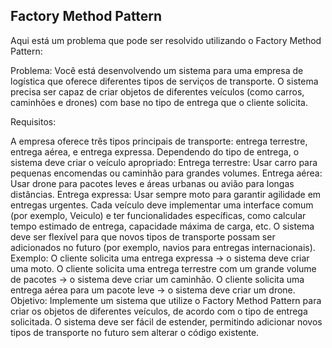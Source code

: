 <h2>Factory Method Pattern</h2>

<p>
Aqui está um problema que pode ser resolvido utilizando o Factory Method Pattern:

Problema:
Você está desenvolvendo um sistema para uma empresa de logística que oferece diferentes tipos de serviços de transporte. O sistema precisa ser capaz de criar objetos de diferentes veículos (como carros, caminhões e drones) com base no tipo de entrega que o cliente solicita.

Requisitos:

A empresa oferece três tipos principais de transporte: entrega terrestre, entrega aérea, e entrega expressa.
Dependendo do tipo de entrega, o sistema deve criar o veículo apropriado:
Entrega terrestre: Usar carro para pequenas encomendas ou caminhão para grandes volumes.
Entrega aérea: Usar drone para pacotes leves e áreas urbanas ou avião para longas distâncias.
Entrega expressa: Usar sempre moto para garantir agilidade em entregas urgentes.
Cada veículo deve implementar uma interface comum (por exemplo, Veiculo) e ter funcionalidades específicas, como calcular tempo estimado de entrega, capacidade máxima de carga, etc.
O sistema deve ser flexível para que novos tipos de transporte possam ser adicionados no futuro (por exemplo, navios para entregas internacionais).
Exemplo:
O cliente solicita uma entrega expressa → o sistema deve criar uma moto.
O cliente solicita uma entrega terrestre com um grande volume de pacotes → o sistema deve criar um caminhão.
O cliente solicita uma entrega aérea para um pacote leve → o sistema deve criar um drone.
Objetivo:
Implemente um sistema que utilize o Factory Method Pattern para criar os objetos de diferentes veículos, de acordo com o tipo de entrega solicitada. O sistema deve ser fácil de estender, permitindo adicionar novos tipos de transporte no futuro sem alterar o código existente.</p>